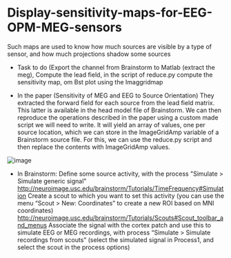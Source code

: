 # Display-sensitivity-maps-for-EEG-OPM-MEG-sensors
Such maps are used to know how much sources are visible by a type of sensor, and how much projections shadow some sources
- Task to do (Export the channel from Brainstorm to Matlab (extract the meg), Compute the lead field, in the script of reduce.py compute the sensitivity map, om Bst plot using the Imaggridmap

- In the paper (Sensitivity of MEG and EEG to Source Orientation) They extracted the forward field for each source from the lead field matrix. This latter is available in the head model file of Brainstorm. We can then reproduce the operations described in the paper using a custom made script we will need to write. It will yield an array of values, one per source location, which we can store in the ImageGridAmp variable of a Brainstorm source file. For this, we can use the reduce.py script and then replace the contents with ImageGridAmp values.

![image](https://user-images.githubusercontent.com/29655962/88534353-31150b80-d008-11ea-9bc0-1a80dab70cd9.png)

- In Brainstorm:
Define some source activity, with the process "Simulate > Simulate generic signal"
http://neuroimage.usc.edu/brainstorm/Tutorials/TimeFrequency#Simulation
Create a scout to which you want to set this activity (you can use the menu “Scout > New: Coordinates” to create a new ROI based on MNI coordinates)
http://neuroimage.usc.edu/brainstorm/Tutorials/Scouts#Scout_toolbar_and_menus
Associate the signal with the cortex patch and use this to simulate EEG or MEG recordings, with process “Simulate > Simulate recordings from scouts” (select the simulated signal in Process1, and select the scout in the process options)
